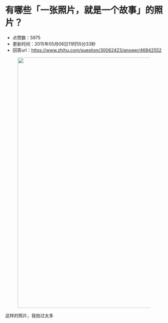 # 有哪些「一张照片，就是一个故事」的照片？
- 点赞数：5975
- 更新时间：2015年05月06日11时55分33秒
- 回答url：https://www.zhihu.com/question/30062423/answer/46842552
<body>
 <figure>
  <img src="https://pic1.zhimg.com/50/a9b4e2fb6a36e2a03639741ea61defbf_720w.jpg?source=1940ef5c" data-rawwidth="800" data-rawheight="533" data-original-token="a9b4e2fb6a36e2a03639741ea61defbf" class="origin_image zh-lightbox-thumb" width="800" data-original="https://picx.zhimg.com/a9b4e2fb6a36e2a03639741ea61defbf_r.jpg?source=1940ef5c">
 </figure>
 <p data-pid="OK3CSTii">这样的照片，我拍过太多</p>
</body>